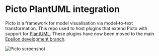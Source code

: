 # Picto PlantUML integration

Picto is a framework for model visualisation via model-to-text transformation. This repo used to host plugins that extend Picto with support for [PlantUML](https://plantuml.com). These plugins have now been moved to the main [Epsilon development branch](https://www.eclipse.org/epsilon/doc/articles/picto/).

![Picto screenshot](https://i.imgur.com/FhMfKU5.png)